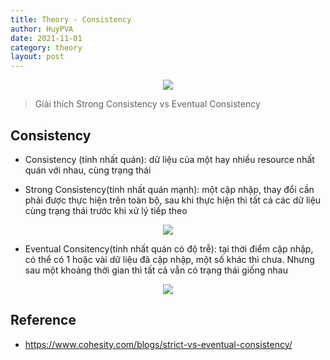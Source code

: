 ```yaml
---
title: Theory - Consistency
author: HuyPVA
date: 2021-11-01
category: theory
layout: post
---
```


<div align="center">
    <img src="../assets/images/theory/consistency.png"/>
</div>

> Giải thích Strong Consistency vs Eventual Consistency

## Consistency

- Consistency (tính nhất quán): dữ liệu của một hay nhiều resource nhất quán với nhau, cùng trạng thái

- Strong Consistency(tính nhất quán mạnh): một cập nhập, thay đổi cần phải được thực hiện trên toàn bộ, sau khi thực hiện thì tất cả các dữ liệu cùng trạng thái trước khi xử lý tiếp theo

<div align="center">
    <img src="../assets/images/theory/strong_consistency.png"/>
</div>

- Eventual Consitency(tính nhất quán có độ trễ): tại thời điểm cập nhập, có thể có 1 hoặc vài dữ liệu đã cập nhập, một số khác thì chưa. Nhưng sau một khoảng thời gian thì tất cả vẫn có trạng thái giống nhau

<div align="center">
    <img src="../assets/images/theory/eventual_consistency.png"/>
</div>

## Reference

- https://www.cohesity.com/blogs/strict-vs-eventual-consistency/